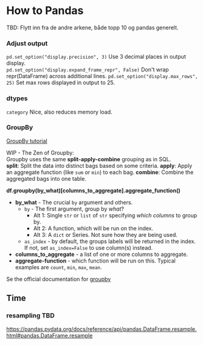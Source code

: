 # How to Pandas

TBD: Flytt inn fra de andre arkene, både topp 10 og pandas generelt.

### Adjust output
`pd.set_option("display.precision", 3)` Use 3 decimal places in output display.  
`pd.set_option("display.expand_frame_repr", False)` Don't wrap repr(DataFrame) across additional lines.
`pd.set_option("display.max_rows", 25)` Set max rows displayed in output to 25.

### dtypes
`category` Nice, also reduces memory load.



### GroupBy
[GroupBy tutorial](https://realpython.com/pandas-groupby/)  

WIP - The Zen of Groupby:  
Groupby uses the same **split-apply-combine** grouping as in SQL.   
**split**: Split the data into distinct bags based on some criteria. 
**apply**: Apply an aggregate function (like `sum` or `min`) to each bag. 
**combine**: Combine the aggregated bags into one table.


**df.groupby(by_what)[columns_to_aggregate].aggregate_function()**
* **by_what** - The crucial `by` argument and others.
  * `by` - The first argument, group by *what*?
    * Alt 1: Single `str` or `list` of `str` specifying *which columns* to group by.
    * Alt 2: A function, which will be run on the index.
    * Alt 3: A `dict` or Series. Not sure how they are being used.
  * `as_index` - by default, the groups labels will be returned in the index. If not, set `as_index=False` to use column(s) instead.
* **columns_to_aggregate** - a list of one or more columns to aggregate.
* **aggregate-function** - which function will be run on this. Typical examples are `count`, `min`, `max`, `mean`.


Se the official documentation for [groupby](https://pandas.pydata.org/docs/reference/api/pandas.DataFrame.groupby.html?highlight=groupby#pandas.DataFrame.groupby)


## Time

### resampling TBD
https://pandas.pydata.org/docs/reference/api/pandas.DataFrame.resample.html#pandas.DataFrame.resample
